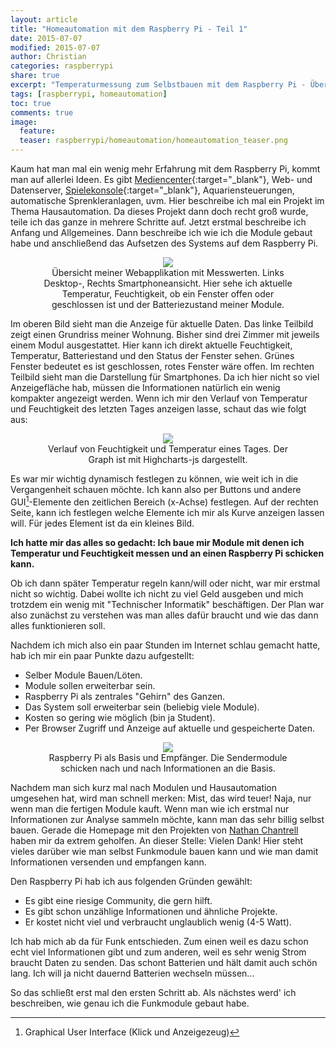```yaml
---
layout: article
title: "Homeautomation mit dem Raspberry Pi - Teil 1"
date: 2015-07-07
modified: 2015-07-07
author: Christian
categories: raspberrypi
share: true
excerpt: "Temperaturmessung zum Selbstbauen mit dem Raspberry Pi - Übersicht/Beginn"
tags: [raspberrypi, homeautomation]
toc: true
comments: true
image:
  feature: 
  teaser: raspberrypi/homeautomation/homeautomation_teaser.png
---
```


Kaum hat man mal ein wenig mehr Erfahrung mit dem Raspberry Pi, kommt man auf allerlei Ideen. Es gibt [Mediencenter](../Mediencenter){:target="_blank"}, Web- und Datenserver, [Spielekonsole](../Mediencenter_2){:target="_blank"}, Aquariensteuerungen, automatische Sprenkleranlagen, uvm.
Hier beschreibe ich mal ein Projekt im Thema Hausautomation. Da dieses Projekt dann doch recht groß wurde, teile ich das ganze in mehrere Schritte auf. Jetzt erstmal beschreibe ich Anfang und Allgemeines. Dann beschreibe ich wie ich die Module gebaut habe und anschließend das Aufsetzen des Systems auf dem Raspberry Pi.

<figure style="text-align: center">
	<a href="{{ site.url }}/images/raspberrypi/homeautomation/rooms_overview.PNG">
		<img src="{{ site.url }}/images/raspberrypi/homeautomation/rooms_overview_small.png">
	</a>
	<figcaption>
		Übersicht meiner Webapplikation mit Messwerten.
		Links Desktop-, Rechts Smartphoneansicht.
		Hier sehe ich aktuelle Temperatur, Feuchtigkeit, ob ein Fenster offen oder geschlossen ist und der Batteriezustand meiner Module.
	</figcaption>
</figure>

Im oberen Bild sieht man die Anzeige für aktuelle Daten. Das linke Teilbild zeigt einen Grundriss meiner Wohnung. Bisher sind drei Zimmer mit jeweils einem Modul ausgestattet. Hier kann ich direkt aktuelle Feuchtigkeit, Temperatur, Batteriestand und den Status der Fenster sehen. Grünes Fenster bedeutet es ist geschlossen, rotes Fenster wäre offen. 
Im rechten Teilbild sieht man die Darstellung für Smartphones. Da ich hier nicht so viel Anzeigefläche hab, müssen die Informationen natürlich ein wenig kompakter angezeigt werden.
Wenn ich mir den Verlauf von Temperatur und Feuchtigkeit des letzten Tages anzeigen lasse, schaut das wie folgt aus:

<figure style="text-align: center">
	<a href="{{ site.url }}/images/raspberrypi/homeautomation/badezimmer_eintag.png">
		<img src="{{ site.url }}/images/raspberrypi/homeautomation/badezimmer_eintag_small.png">
	</a>
	<figcaption>
		Verlauf von Feuchtigkeit und Temperatur eines Tages. 
		Der Graph ist mit Highcharts-js dargestellt.
	</figcaption>
</figure>

Es war mir wichtig dynamisch festlegen zu können, wie weit ich in die Vergangenheit schauen möchte. Ich kann also per Buttons und andere GUI[^Gui]-Elemente den zeitlichen Bereich (x-Achse) festlegen. Auf der rechten Seite, kann ich festlegen welche Elemente ich mir als Kurve anzeigen lassen will. Für jedes Element ist da ein kleines Bild.

[^GUI]: Graphical User Interface (Klick und Anzeigezeug)

**Ich hatte mir das alles so gedacht: Ich baue mir Module mit denen ich Temperatur und Feuchtigkeit messen und an einen Raspberry Pi schicken kann.**

Ob ich dann später Temperatur regeln kann/will oder nicht, war mir erstmal nicht so wichtig. Dabei wollte ich nicht zu viel Geld ausgeben und mich trotzdem ein wenig mit "Technischer Informatik" beschäftigen. Der Plan war also zunächst zu verstehen was man alles dafür braucht und wie das dann alles funktionieren soll.

Nachdem ich mich also ein paar Stunden im Internet schlau gemacht hatte, hab ich mir ein paar Punkte dazu aufgestellt:

* Selber Module Bauen/Löten.
* Module sollen erweiterbar sein.
* Raspberry Pi als zentrales "Gehirn" des Ganzen.
* Das System soll erweiterbar sein (beliebig viele Module).
* Kosten so gering wie möglich (bin ja Student).
* Per Browser Zugriff und Anzeige auf aktuelle und gespeicherte Daten.

<figure style="text-align: center">
	<img src="{{ site.url }}/images/raspberrypi/homeautomation/concept.png">
	<figcaption>
		Raspberry Pi als Basis und Empfänger.
		Die Sendermodule schicken nach und nach Informationen an die Basis.
	</figcaption>
</figure>

Nachdem man sich kurz mal nach Modulen und Hausautomation umgesehen hat, wird man schnell merken: Mist, das wird teuer!
Naja, nur wenn man die fertigen Module kauft. Wenn man wie ich erstmal nur Informationen zur Analyse sammeln möchte, kann man das sehr billig selbst bauen.
Gerade die Homepage mit den Projekten von <a href="http://nathan.chantrell.net/">Nathan Chantrell</a> haben mir da extrem geholfen. An dieser Stelle: Vielen Dank! Hier steht vieles darüber wie man selbst Funkmodule bauen kann und wie man damit Informationen versenden und empfangen kann.

Den Raspberry Pi hab ich aus folgenden Gründen gewählt:

* Es gibt eine riesige Community, die gern hilft.
* Es gibt schon unzählige Informationen und ähnliche Projekte.
* Er kostet nicht viel und verbraucht unglaublich wenig (4-5 Watt).

Ich hab mich ab da für Funk entschieden. Zum einen weil es dazu schon echt viel Informationen gibt und zum anderen, weil es sehr wenig Strom braucht Daten zu senden. Das schont Batterien und hält damit auch schön lang. Ich will ja nicht dauernd Batterien wechseln müssen...

So das schließt erst mal den ersten Schritt ab. Als nächstes werd' ich beschreiben, wie genau ich die Funkmodule gebaut habe.